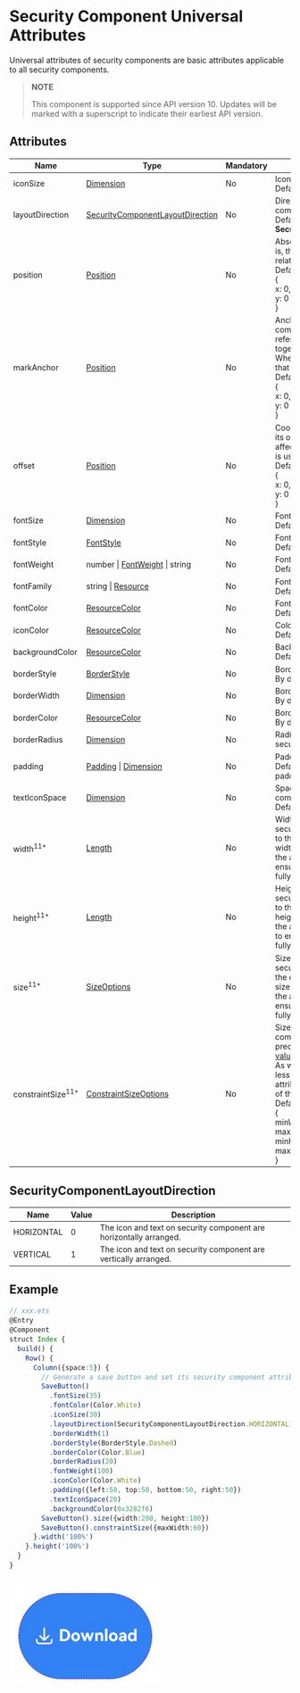 # Security Component Universal Attributes


Universal attributes of security components are basic attributes applicable to all security components.


> **NOTE**
>
> This component is supported since API version 10. Updates will be marked with a superscript to indicate their earliest API version.


## Attributes

| Name| Type| Mandatory| Description|
| -------- | -------- | -------- | -------- |
| iconSize | [Dimension](ts-types.md#dimension10) | No| Icon size of the security component.<br>Default value: **16vp**|
| layoutDirection | [SecurityComponentLayoutDirection](#securitycomponentlayoutdirection) | No| Direction of the icon and text on the security component.<br>Default value: **SecurityComponentLayoutDirection.HORIZONTAL**|
| position | [Position](ts-types.md#position8) | No| Absolute position of the security component, that is, the offset of the component's upper left corner relative to its parent container's.<br>Default value:<br>{<br>x: 0,<br>y: 0<br>} |
| markAnchor | [Position](ts-types.md#position8) | No| Anchor of the security component for moving the component with its upper left corner as the reference point. Generally, this attribute is used together with the **position** and **offset** attributes. When used alone, it produces an effect similar to that produced by **offset**.<br>Default value:<br>{<br>x: 0,<br>y: 0<br>} |
| offset | [Position](ts-types.md#position8) | No| Coordinate offset of the security control relative to its own layout position. This attribute does not affect the layout in the parent container. The offset is used only during drawing.<br>Default value:<br>{<br>x: 0,<br>y: 0<br>} |
| fontSize | [Dimension](ts-types.md#dimension10) | No| Font size of the text on the security component.<br>Default value: **16fp**|
| fontStyle | [FontStyle](ts-appendix-enums.md#fontstyle) | No| Font style of the text on the security component.<br>Default value: **FontStyle.Normal**|
| fontWeight | number \| [FontWeight](ts-appendix-enums.md#fontweight) \| string | No| Font weight of the text on the security component.<br>Default value: **FontWeight.Medium**|
| fontFamily | string \| [Resource](ts-types.md#resource) | No| Font family of the text on the security component.<br>Default font: **'HarmonyOS Sans'**|
| fontColor | [ResourceColor](ts-types.md#resourcecolor) | No| Font color of the text on the security component.<br>Default value: **'\#ffffffff'**|
| iconColor | [ResourceColor](ts-types.md#resourcecolor) | No| Color of the icon on the security component.<br>Default value: **'\#ffffffff'**|
| backgroundColor | [ResourceColor](ts-types.md#resourcecolor) | No| Background color of the security component.<br>Default value: **\#007dff**|
| borderStyle | [BorderStyle](ts-appendix-enums.md#borderstyle) | No| Border style of the security component.<br>By default, the border style is not set.|
| borderWidth | [Dimension](ts-types.md#dimension10) | No| Border width of the security component.<br>By default, the border width is not set.|
| borderColor | [ResourceColor](ts-types.md#resourcecolor) | No| Border color of the security component.<br>By default, the border color is not set.|
| borderRadius | [Dimension](ts-types.md#dimension10) | No| Radius of the rounded border corners of the security component.|
| padding | [Padding](ts-types.md#padding) \| [Dimension](ts-types.md#dimension10) | No| Padding of the security component.<br>Default value: 12 vp for the top and bottom paddings and 24 vp for the left and right paddings|
| textIconSpace | [Dimension](ts-types.md#dimension10) | No| Space between the icon and text on the security component.<br>Default value: **4vp**|
| width<sup>11+</sup> | [Length](ts-types.md#length) | No| Width of the security component. By default, the security component automatically adapts its width to the content. If the value is less than the minimum width allowed by the current attribute combination, the actual width will be greater than the set value to ensure that content of the security component is fully displayed.|
| height<sup>11+</sup> | [Length](ts-types.md#length) | No| Height of the security component. By default, the security component automatically adapts its height to the content. If the value is less than the minimum height allowed by the current attribute combination, the actual height will be greater than the set value to ensure that content of the security component is fully displayed.|
| size<sup>11+</sup> | [SizeOptions](ts-types.md#sizeoptions) | No| Size of the security component. By default, the security component automatically adapts its size to the content. If the value is less than the minimum size allowed by the current attribute combination, the actual size will be greater than the set value to ensure that content of the security component is fully displayed.|
| constraintSize<sup>11+</sup> | [ConstraintSizeOptions](ts-types.md#constraintsizeoptions) | No| Size constraints of the component during component layout. **constraintSize** takes precedence over **width** and **height**. Learn [how the value of this attribute affects the width and height](ts-universal-attributes-size.md).<br> As with width and height, the actual size cannot be less than the minimum size allowed by the current attribute combination, so as to ensure that content of the security component is fully displayed.<br>Default value:<br>{<br>minWidth: 0,<br>maxWidth: Infinity,<br>minHeight: 0,<br>maxHeight: Infinity<br>} |


## SecurityComponentLayoutDirection

| Name| Value| Description|
| -------- | -------- | -------- |
| HORIZONTAL | 0 | The icon and text on security component are horizontally arranged.|
| VERTICAL | 1 | The icon and text on security component are vertically arranged.|


## Example

```ts
// xxx.ets
@Entry
@Component
struct Index {
  build() {
    Row() {
      Column({space:5}) {
        // Generate a save button and set its security component attributes.
        SaveButton()
          .fontSize(35)
          .fontColor(Color.White)
          .iconSize(30)
          .layoutDirection(SecurityComponentLayoutDirection.HORIZONTAL)
          .borderWidth(1)
          .borderStyle(BorderStyle.Dashed)
          .borderColor(Color.Blue)
          .borderRadius(20)
          .fontWeight(100)
          .iconColor(Color.White)
          .padding({left:50, top:50, bottom:50, right:50})
          .textIconSpace(20)
          .backgroundColor(0x3282f6)
        SaveButton().size({width:200, height:100})
        SaveButton().constraintSize({maxWidth:60})
      }.width('100%')
    }.height('100%')
  }
}
```

![en-us_image_0000001643038221](figures/en-us_image_0000001643038221.png)
